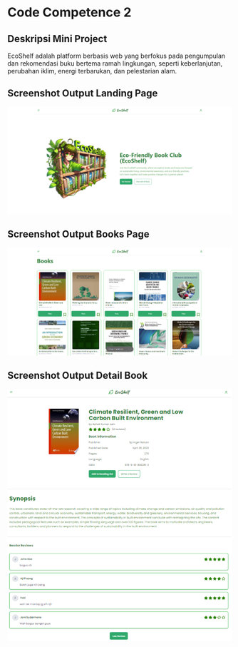 # Code Competence 2

## Deskripsi Mini Project

EcoShelf adalah platform berbasis web yang berfokus pada pengumpulan dan rekomendasi buku bertema ramah lingkungan, seperti keberlanjutan, perubahan iklim, energi terbarukan, dan pelestarian alam.

## Screenshot Output Landing Page

![Output](/99_Code_Competence_KM_React_2/screenshots/pictures/landing.png)

## Screenshot Output Books Page

![Output](/99_Code_Competence_KM_React_2/screenshots/pictures/books.png)

## Screenshot Output Detail Book

![Output](/99_Code_Competence_KM_React_2/screenshots/pictures/detail.png)
